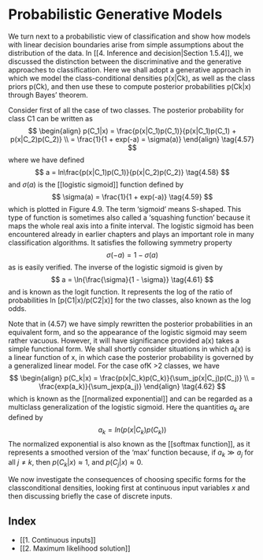 # Probabilistic Generative Models
We turn next to a probabilistic view of classification and show how models with linear decision boundaries arise from simple assumptions about the distribution of the data. In [[4. Inference and decision|Section 1.5.4]], we discussed the distinction between the discriminative and the generative approaches to classification. Here we shall adopt a generative approach in which we model the class-conditional densities p(x|Ck), as well as the class priors p(Ck), and then use these to compute posterior probabilities p(Ck|x) through Bayes’ theorem.

Consider first of all the case of two classes. The posterior probability for class
C1 can be written as
$$
\begin{align}
p(C_1|x) = \frac{p(x|C_1)p(C_1)}{p(x|C_1)p(C_1) + p(x|C_2)p(C_2)} \\
= \frac{1}{1 + exp(-a) = \sigma(a)}
\end{align}
\tag{4.57}
$$
where we have defined
$$
a = ln\frac{p(x|C_1)p(C_1)}{p(x|C_2)p(C_2)}
\tag{4.58}
$$
and $\sigma(a)$ is the [[logistic sigmoid]] function defined by
$$
\sigma(a) = \frac{1}{1 + exp(-a)}
\tag{4.59}
$$
which is plotted in Figure 4.9. The term ‘sigmoid’ means S-shaped. This type of function is sometimes also called a ‘squashing function’ because it maps the whole real axis into a finite interval. The logistic sigmoid has been encountered already in earlier chapters and plays an important role in many classification algorithms. It satisfies the following symmetry property
$$
\sigma(-a) = 1 - \sigma(a)
\tag{4.60}
$$
as is easily verified. The inverse of the logistic sigmoid is given by
$$
a = \ln{\frac{\sigma}{1 - \sigma}}
\tag{4.61}
$$
and is known as the logit function. It represents the log of the ratio of probabilities ln [p(C1|x)/p(C2|x)] for the two classes, also known as the log odds.

Note that in (4.57) we have simply rewritten the posterior probabilities in an equivalent form, and so the appearance of the logistic sigmoid may seem rather vacuous. However, it will have significance provided a(x) takes a simple functional form. We shall shortly consider situations in which a(x) is a linear function of x, in which case the posterior probability is governed by a generalized linear model. For the case ofK >2 classes, we have
$$
\begin{align}
p(C_k|x) = \frac{p(x|C_k)p(C_k)}{\sum_jp(x|C_j)p(C_j)} \\
= \frac{exp(a_k)}{\sum_jexp(a_j)}
\end{align}
\tag{4.62}
$$
which is known as the [[normalized exponential]] and can be regarded as a multiclass generalization of the logistic sigmoid. Here the quantities $a_k$ are defined by
$$
a_k = ln(p(x|C_k)p(C_k))
\tag{4.63}
$$
The normalized exponential is also known as the [[softmax function]], as it represents a smoothed version of the ‘max’ function because, if $a_k \gg a_j$  for all $j \neq k$, then $p(C_k|x) \approx 1$, and $p(C_j|x) \approx 0$.

We now investigate the consequences of choosing specific forms for the classconditional densities, looking first at continuous input variables *x* and then discussing briefly the case of discrete inputs.

## Index
- [[1. Continuous inputs]]
- [[2. Maximum likelihood solution]]
